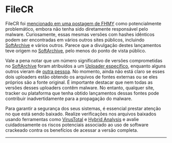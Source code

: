 # FileCR

FileCR foi [mencionado em uma postagem de FHMY](https://www.reddit.com/r/FREEMEDIAHECKYEAH/comments/15qfjh8/we_removed_filecr_as_we_found_malware/) como potencialmente problemático, embora não tenha sido diretamente responsável pelo malware. Curiosamente, essas mesmas versões com hashes idênticos podem ser encontradas em vários outros sites públicos, incluindo [SoftArchive](https://softarchive.is) e vários outros. Parece que a divulgação destes lançamentos teve origem no [SoftArchive](https://softarchive.is), pelo menos do ponto de vista público.

Vale a pena notar que um número significativo de versões comprometidas no [SoftArchive](https://softarchive.is) foram atribuídos a um [Uploader específico](https://softarchive.is/blogs/turr21/), enquanto alguns outros vieram de [outra pessoa](https://softarchive.is/blogs/tolyan76/). No momento, ainda não está claro se esses dois uploaders estão obtendo os arquivos de fontes externas ou se eles próprios são a fonte original. É importante destacar que nem todas as versões desses uploaders contêm malware. No entanto, qualquer site, tracker ou plataforma que tenha obtido lançamentos dessas fontes pode contribuir inadvertidamente para a propagação do malware.

Para garantir a segurança dos seus sistemas, é essencial prestar atenção no que está sendo baixado. Realize verificações nos arquivos baixados usando ferramentas como [VirusTotal](https://www.virustotal.com/gui/home/upload) e [Hybrid Analysis](https://hybrid-analysis.com/) e avalie cuidadosamente os riscos potenciais associado ao uso de software crackeado contra os benefícios de acessar a versão completa.

---
